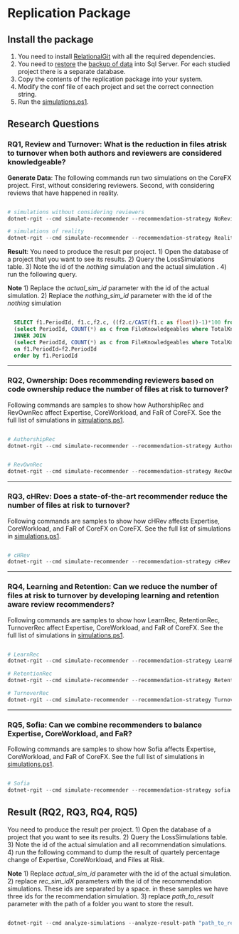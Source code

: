 # Replication Package

## Install the package

1) You need to install [RelationalGit](https://github.com/CESEL/RelationalGit) with all the required dependencies.
2) You need to [restore](https://www.janbasktraining.com/blog/restore-a-database-backup-from-sql/) the [backup of data](https://drive.google.com/drive/folders/1nc7Hu7kbPpavYrCMmCU5SEBlLlZTo5Fv) into Sql Server. For each studied project there is a separate database. 
3) Copy the contents of the replication package into your system.
4) Modify the conf file of each project and set the correct connection string.
5) Run the [simulations.ps1]().

## Research Questions

### RQ1, Review and Turnover: What is the reduction in files atrisk to turnover when both authors and reviewers are considered knowledgeable?

**Generate Data**: The following commands run two simulations on the CoreFX project. First, without considering reviewers. Second, with considering reviews that have happened in reality.

```PowerShell

# simulations without considering reviewers
dotnet-rgit --cmd simulate-recommender --recommendation-strategy NoReviews --conf-path $corefx_conf

# simulations of reality
dotnet-rgit --cmd simulate-recommender --recommendation-strategy Reality --conf-path $corefx_conf
```

**Result**: You need to produce the result per project. 1) Open the database of a project that you want to see its results. 2) Query the LossSimulations table. 3) Note the id of the _nothing_ simulation and the actual simulation . 4) run the following query.

**Note** 1) Replace the _actual_sim_id_ parameter with the id of the actual simulation. 2) Replace the _nothing_sim_id_ parameter with the id of the _nothing_ simulation

```sql

  SELECT f1.PeriodId, f1.c,f2.c, ((f2.c/CAST(f1.c as float))-1)*100 from
  (select PeriodId, COUNT(*) as c from FileKnowledgeables where TotalKnowledgeables<2  and LossSimulationId=nothing_sim_id group by PeriodId) as f1
  INNER JOIN
  (select PeriodId, COUNT(*) as c from FileKnowledgeables where TotalKnowledgeables<2  and LossSimulationId=actual_sim_id group by PeriodId) as f2
  on f1.PeriodId=f2.PeriodId
  order by f1.PeriodId

```

---

### RQ2, Ownership: Does recommending reviewers based on code ownership reduce the number of files at risk to turnover?

Following commands are samples to show how AuthorshipRec and RevOwnRec affect Expertise, CoreWorkload, and FaR of CoreFX. See the full list of simulations in [simulations.ps1]().

```PowerShell

# AuthorshipRec
dotnet-rgit --cmd simulate-recommender --recommendation-strategy AuthorshipRec --conf-path $corefx_conf


# RevOwnRec
dotnet-rgit --cmd simulate-recommender --recommendation-strategy RecOwnRec  --conf-path $corefx_conf

```

---

### RQ3, cHRev: Does a state-of-the-art recommender reduce the number of files at risk to turnover?

Following commands are samples to show how cHRev affects Expertise, CoreWorkload, and FaR of CoreFX on CoreFX. See the full list of simulations in [simulations.ps1]().

```PowerShell

# cHRev
dotnet-rgit --cmd simulate-recommender --recommendation-strategy cHRev --conf-path $corefx_conf
```

---

### RQ4, Learning and Retention: Can we reduce the number of files at risk to turnover by developing learning and retention aware review recommenders?

Following commands are samples to show how LearnRec, RetentionRec, TurnoverRec affect Expertise, CoreWorkload, and FaR of CoreFX. See the full list of simulations in [simulations.ps1]().

```PowerShell

# LearnRec
dotnet-rgit --cmd simulate-recommender --recommendation-strategy LearnRec  --conf-path $corefx_conf

# RetentionRec
dotnet-rgit --cmd simulate-recommender --recommendation-strategy RetentionRec  --conf-path $corefx_conf

# TurnoverRec
dotnet-rgit --cmd simulate-recommender --recommendation-strategy TurnoverRec --conf-path $corefx_conf
```

---

### RQ5, Sofia: Can we combine recommenders to balance Expertise, CoreWorkload, and FaR? 

Following commands are samples to show how Sofia affects Expertise, CoreWorkload, and FaR of CoreFX. See the full list of simulations in [simulations.ps1]().

```PowerShell

# Sofia
dotnet-rgit --cmd simulate-recommender --recommendation-strategy sofia  --conf-path $corefx_conf

```

## Result (RQ2, RQ3, RQ4, RQ5) 

You need to produce the result per project. 1) Open the database of a project that you want to see its results. 2) Query the LossSimulations table. 3) Note the id of the actual simulation and all recommendation simulations. 4) run the following command to dump the result of quartely percentage change of Expertise, CoreWorkload, and Files at Risk.

**Note** 1) Replace _actual_sim_id_ parameter with the id of the actual simulation. 2) replace _rec_sim_idX_ parameters with the id of the recommendation simulations. These ids are separated by a space. in these samples we have three ids for the recommendation simulation. 3) replace _path_to_result_ parameter with the path of a folder you want to store the result.

```PowerShell

dotnet-rgit --cmd analyze-simulations --analyze-result-path "path_to_result" --recommender-simulation rec_sim_id1 rec_sim_id2 rec_sim_id3 --actual-simulation actual_sim_id  --conf-path "PATH_TO_CONF_CoreFX"
```
